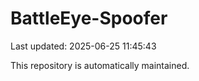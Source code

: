 # BattleEye-Spoofer

Last updated: 2025-06-25 11:45:43

This repository is automatically maintained.
